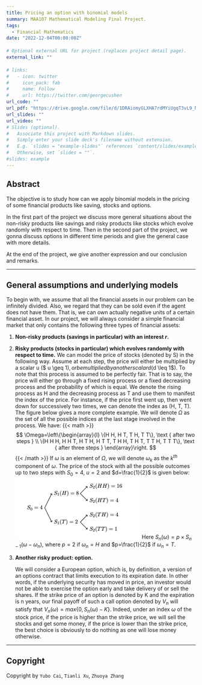 ```yaml
---
title: Pricing an option with binomial models
summary: MAA107 Mathematical Modeling Final Project.
tags:
  - Financial Mathematics
date: "2022-12-04T00:00:00Z"

# Optional external URL for project (replaces project detail page).
external_link: ""

# links:
#   - icon: twitter
#     icon_pack: fab
#     name: Follow
#     url: https://twitter.com/georgecushen
url_code: ""
url_pdf: "https://drive.google.com/file/d/1DRAiomyGLXHA7rdMYiUgqT3vL9_NE8UK/view?usp=sharing"
url_slides: ""
url_video: ""
# Slides (optional).
#   Associate this project with Markdown slides.
#   Simply enter your slide deck's filename without extension.
#   E.g. `slides = "example-slides"` references `content/slides/example-slides.md`.
#   Otherwise, set `slides = ""`.
#slides: example
---
```


## Abstract

The objective is to study how can we apply binomial models in the pricing of some financial products like saving, stocks and options.

In the first part of the project we discuss more general situations about the non-risky products like savings and risky products like stocks which evolve randomly with respect to time. Then in the second part of the project, we gonna discuss options in different time periods and give the general case with more details.

At the end of the project, we give another expression and our conclusion and remarks.

---

## General assumptions and underlying models

To begin with, we assume that all the financial assets in our problem can be infinitely divided. Also, we regard that they can be sold even if the agent does not have them. That is, we can own actually negative units of a certain financial asset. In our project, we will always consider a simple financial market that only contains the following three types of financial assets:

1. **Non-risky products (savings in particular) with an interest $r$.**

2. **Risky products (stocks in particular) which evolves randomly with respect to time.**
   We can model the price of stocks (denoted by S) in the following way. Assume at each step, the price will either be multiplied by a scalar u ($ u \geq 1$), or be multiplied by another scalar d ($d \leq 1$). To note that  this process is assumed to be perfectly fair. That is to say, the price will either go through a fixed rising process or a fixed decreasing process and the probability of which is equal. We denote the rising process as  H  and the decreasing process as  T  and use them to manifest the index of the price. For instance, if the price first went up, then went down for successively two times, we can denote the index as (H, T, T). The figure below gives a more complete example. We will denote $\Omega$ as the set of all the possible indices at the last stage involved in the process. We have:
   {{< math >}}
   $$
   \Omega=\left\{\begin{array}{l}
   \{H H, H T, T H, T T\}, \text { after two steps } \\
   \{H H H, H H T, H T H, H T T, T H H, T H T, T T H, T T T\}, \text { after three steps }
   \end{array}\right.
   $$
   {{< /math >}}
   If $\omega$ is an element of $\Omega$, we will denote $\omega_{k}$ as the $k^{th}$ component of $\omega$. The price of the stock with all the possible outcomes up to two steps with $S_0=4$, $u=2$ and $d=\frac{1}{2}$ is given below:
   <img src="pic1.png">
   Here $S_n(\omega)=p \times S_{n-1}(\omega-\omega_n)$, where $p=2$ if ${\omega_n}=H$ and $p=\frac{1}{2}$ if ${\omega_n}=T$.

3. **Another risky product: option.**

   We will consider a European option, which is, by definition, a version of an options contract that limits execution to its expiration date. In other words, if the underlying security has moved in price, an investor would not be able to exercise the option early and take delivery of or sell the shares. If the strike price of an option is denoted by K and the expiration is n years, our final payoff of such a call option denoted by $V_{n}$ will satisfy that $V_{n}(\omega) = max\{0, S_{n}(\omega)-K\}$. Indeed, under an index $\omega$ of the stock price, if the price is higher than the strike price, we will sell the stocks and get some money, if the price is lower than the strike price, the best choice is obviously to do nothing as one will lose money otherwise.

---
## Copyright

Copyright by `Yubo Cai`, `Tianli Xu`, `Zhuoya Zhang`

```

```
